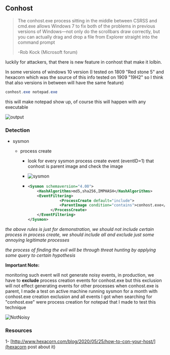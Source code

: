 ## Conhost

> The conhost.exe process sitting in the middle between CSRSS and cmd.exe allows Windows 7 to fix both of the problems in previous versions of Windows—not only do the scrollbars draw correctly, but you can actually drag and drop a file from Explorer straight into the command prompt
>
> -Rob Kock (Microsoft forum)



luckily for attackers, that there is new feature in conhost that make it lolbin.

In some versions of windows 10 version (I tested on 1809 "Red stone 5" and hexacorn which was the source of this info tested on 1909 "19H2" so I think that also versions in between will have the same feature)



```powershell
conhost.exe notepad.exe
```

this will make notepad show up, of course this will happen with any executable 

![output](https://raw.githubusercontent.com/karemfaisal/SMUC---Simplified-Mitre-Use-Cases/master/Conhost/Misc/RunConhost.gif)

### Detection

- sysmon

  - process create

    - look for every sysmon process create event (eventID=1) that conhost is parent image and check the image 

    - ![sysmon](https://raw.githubusercontent.com/karemfaisal/SMUC---Simplified-Mitre-Use-Cases/master/Conhost/Misc/sysmon.PNG)

    - ```xml
      <Sysmon schemaversion="4.00">
          <HashAlgorithms>md5,sha256,IMPHASH</HashAlgorithms>
          <EventFiltering>
            		<ProcessCreate default="include">
      				<ParentImage condition="contains">conhost.exe</ParentImage>
      			</ProcessCreate>	
          </EventFiltering>
      </Sysmon> 
      ```

*the above rules is just for demonstration, we should not include certain process in process create, we should include all and exclude just some annoying legitimate processes*

*the process of finding the evil will be through threat hunting by applying some query to certain hypothesis*



**Important Note:**

monitoring such event will not generate noisy events, in production, we have to **exclude** process creation events for conhost.exe but this exclusion will not effect generating events for other processes when conhost.exe is parent, I made a test on active machine running sysmon for a month with conhost.exe creation exclusion and all events I got when searching for "conhost.exe" were process creation for notepad that I made to test this technique

![NotNoisy](https://raw.githubusercontent.com/karemfaisal/SMUC---Simplified-Mitre-Use-Cases/master/Conhost/Misc/NotNoisy.jpg)





### Resources

1- [http://www.hexacorn.com/blog/2020/05/25/how-to-con-your-host/](hexacorn post about it)

